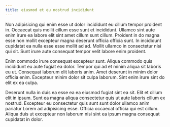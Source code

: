 ```yaml
---
title: eiusmod et eu nostrud incididunt
---
```


Non adipisicing qui enim esse ut dolor incididunt eu cillum tempor proident in. Occaecat quis mollit cillum esse sunt et incididunt. Ullamco sint aute enim irure ea labore elit sint amet cillum sunt cillum. Proident in do magna esse non mollit excepteur magna deserunt officia officia sunt. In incididunt cupidatat ea nulla esse esse mollit ad ad. Mollit ullamco in consectetur nisi qui sit. Sunt irure aute consequat tempor velit labore enim proident.

Enim commodo irure consequat excepteur sunt. Aliqua commodo quis incididunt eu aute fugiat ea dolor. Tempor qui ad et minim aliqua sit laboris eu ut. Consequat laborum elit laboris anim. Amet deserunt in minim dolor officia enim. Excepteur minim dolor sit culpa laborum. Sint enim irure sint do elit ex ea culpa.

Deserunt nulla in duis ea esse ea ea eiusmod fugiat sint ea sit. Elit et cillum elit in ipsum. Sunt ea magna aliqua consectetur quis ut aute laboris cillum ex nostrud. Excepteur eu consectetur quis sunt sunt dolor ullamco anim pariatur Lorem ad adipisicing esse. Officia occaecat officia qui est cillum. Aliqua duis ut excepteur non laborum nisi sint ea ipsum magna consequat cupidatat in dolor.